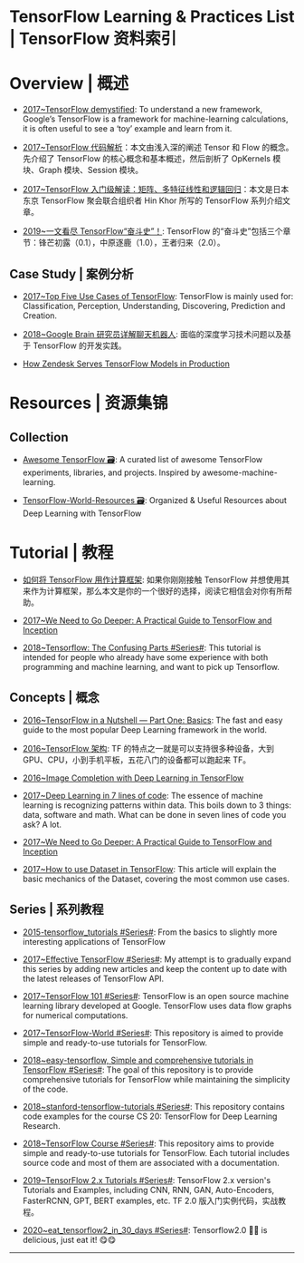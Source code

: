 # TensorFlow Learning & Practices List | TensorFlow 资料索引

# Overview | 概述

- [2017~TensorFlow demystified](https://chatbotslife.com/tensorflow-demystified-80987184faf7): To understand a new framework, Google’s TensorFlow is a framework for machine-learning calculations, it is often useful to see a ‘toy’ example and learn from it.

- [2017~TensorFlow 代码解析](https://zhuanlan.zhihu.com/p/25646408)：本文由浅入深的阐述 Tensor 和 Flow 的概念。先介绍了 TensorFlow 的核心概念和基本概述，然后剖析了 OpKernels 模块、Graph 模块、Session 模块。

- [2017~TensorFlow 入门级解读：矩阵、多特征线性和逻辑回归](https://zhuanlan.zhihu.com/p/25352208)：本文是日本东京 TensorFlow 聚会联合组织者 Hin Khor 所写的 TensorFlow 系列介绍文章。

- [2019~一文看尽 TensorFlow“奋斗史”！](https://mp.weixin.qq.com/s/iQ8azTcyW4oJLSacJ84w-g): TensorFlow 的“奋斗史”包括三个章节：锋芒初露（0.1），中原逐鹿（1.0），王者归来（2.0）。

## Case Study | 案例分析

- [2017~Top Five Use Cases of TensorFlow](https://www.exastax.com/deep-learning/top-five-use-cases-of-tensorflow/): TensorFlow is mainly used for: Classification, Perception, Understanding, Discovering, Prediction and Creation.

- [2018~Google Brain 研究员详解聊天机器人](https://parg.co/Yqf): 面临的深度学习技术问题以及基于 TensorFlow 的开发实践。

- [How Zendesk Serves TensorFlow Models in Production](https://medium.com/zendesk-engineering/how-zendesk-serves-tensorflow-models-in-production-751ee22f0f4b#.x0o7mpnd3)

# Resources | 资源集锦

## Collection

- [Awesome TensorFlow 🗃️](https://github.com/jtoy/awesome-tensorflow#github-projects): A curated list of awesome TensorFlow experiments, libraries, and projects. Inspired by awesome-machine-learning.

- [TensorFlow-World-Resources 🗃️](https://github.com/astorfi/TensorFlow-World-Resources): Organized & Useful Resources about Deep Learning with TensorFlow

# Tutorial | 教程

- [如何将 TensorFlow 用作计算框架](https://zhuanlan.zhihu.com/p/30719727): 如果你刚刚接触 TensorFlow 并想使用其来作为计算框架，那么本文是你的一个很好的选择，阅读它相信会对你有所帮助。

- [2017~We Need to Go Deeper: A Practical Guide to TensorFlow and Inception](https://parg.co/YqN)

- [2018~Tensorflow: The Confusing Parts #Series#](http://jacobbuckman.com/post/tensorflow-the-confusing-parts-1/): This tutorial is intended for people who already have some experience with both programming and machine learning, and want to pick up Tensorflow.

## Concepts | 概念

- [2016~TensorFlow in a Nutshell — Part One: Basics](https://medium.com/@camrongodbout/tensorflow-in-a-nutshell-part-one-basics-3f4403709c9d#.m0948trt3): The fast and easy guide to the most popular Deep Learning framework in the world.

- [2016~TensorFlow 架构](http://blog.csdn.net/stdcoutzyx/article/details/51645396): TF 的特点之一就是可以支持很多种设备，大到 GPU、CPU，小到手机平板，五花八门的设备都可以跑起来 TF。

- [2016~Image Completion with Deep Learning in TensorFlow](http://bamos.github.io/2016/08/09/deep-completion/)

- [2017~Deep Learning in 7 lines of code](https://chatbotslife.com/deep-learning-in-7-lines-of-code-7879a8ef8cfb): The essence of machine learning is recognizing patterns within data. This boils down to 3 things: data, software and math. What can be done in seven lines of code you ask? A lot.

- [2017~We Need to Go Deeper: A Practical Guide to TensorFlow and Inception](http://6me.us/s2n)

- [2017~How to use Dataset in TensorFlow](https://towardsdatascience.com/how-to-use-dataset-in-tensorflow-c758ef9e4428): This article will explain the basic mechanics of the Dataset, covering the most common use cases.

## Series | 系列教程

- [2015-tensorflow_tutorials #Series#](https://github.com/pkmital/tensorflow_tutorials): From the basics to slightly more interesting applications of TensorFlow

- [2017~Effective TensorFlow #Series#](https://github.com/vahidk/EffectiveTensorFlow): My attempt is to gradually expand this series by adding new articles and keep the content up to date with the latest releases of TensorFlow API.

- [2017~TensorFlow 101 #Series#](https://mubaris.com/2017-10-21/tensorflow-101): TensorFlow is an open source machine learning library developed at Google. TensorFlow uses data flow graphs for numerical computations.

- [2017~TensorFlow-World #Series#](https://github.com/astorfi/TensorFlow-World): This repository is aimed to provide simple and ready-to-use tutorials for TensorFlow.

- [2018~easy-tensorflow, Simple and comprehensive tutorials in TensorFlow #Series#](https://github.com/easy-tensorflow/easy-tensorflow): The goal of this repository is to provide comprehensive tutorials for TensorFlow while maintaining the simplicity of the code.

- [2018~stanford-tensorflow-tutorials #Series#](https://github.com/chiphuyen/stanford-tensorflow-tutorials): This repository contains code examples for the course CS 20: TensorFlow for Deep Learning Research.

- [2018~TensorFlow Course #Series#](https://github.com/open-source-for-science/TensorFlow-Course): This repository aims to provide simple and ready-to-use tutorials for TensorFlow. Each tutorial includes source code and most of them are associated with a documentation.

- [2019~TensorFlow 2.x Tutorials #Series#](https://github.com/dragen1860/TensorFlow-2.x-Tutorials): TensorFlow 2.x version's Tutorials and Examples, including CNN, RNN, GAN, Auto-Encoders, FasterRCNN, GPT, BERT examples, etc. TF 2.0 版入门实例代码，实战教程。

- [2020~eat_tensorflow2_in_30_days #Series#](https://github.com/lyhue1991/eat_tensorflow2_in_30_days): Tensorflow2.0 🍎🍊 is delicious, just eat it! 😋😋

---
